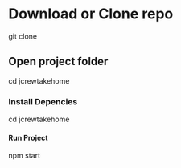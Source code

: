 # Download or Clone repo

git clone <HTTPS-Link>

## Open project folder

cd jcrewtakehome

### Install Depencies

cd jcrewtakehome

#### Run Project

npm start
